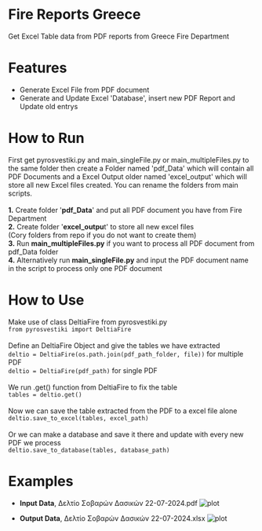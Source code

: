 # Fire Reports Greece
Get Excel Table data from PDF reports from Greece Fire Department

# Features
* Generate Excel File from PDF document
* Generate and Update Excel 'Database', insert new PDF Report and Update old entrys

# How to Run
First get pyrosvestiki.py and main_singleFile.py or main_multipleFiles.py to the same folder then create a Folder named 'pdf_Data' which will contain all PDF Documents and a Excel Output older named 'excel_output' which will store all new Excel files created. You can rename the folders from main scripts.<br /><br />
**1.** Create folder '**pdf_Data**' and put all PDF document you have from Fire Department<br />
**2.** Create folder '**excel_outpu**t' to store all new excel files<br />
(Cory folders from repo if you do not want to create them)<br />
**3.** Run **main_multipleFiles.py** if you want to process all PDF document from pdf_Data folder<br />
**4.** Alternatively run **main_singleFile.py** and input the PDF document name in the script to process only one PDF document<br />

# How to Use
Make use of class DeltiaFire from pyrosvestiki.py<br />
```from pyrosvestiki import DeltiaFire```<br /><br />
Define an DeltiaFire Object and give the tables we have extracted<br />
```deltio = DeltiaFire(os.path.join(pdf_path_folder, file))``` for multiple PDF<br />
```deltio = DeltiaFire(pdf_path)``` for single PDF<br /><br />
We run .get() function from DeltiaFire to fix the table<br />
```tables = deltio.get()```<br /><br />
Now we can save the table extracted from the PDF to a excel file alone<br />
```deltio.save_to_excel(tables, excel_path)```<br /><br />
Or we can make a database and save it there and update with every new PDF we process<br />
```deltio.save_to_database(tables, database_path)```<br />


# Examples
* **Input Data**, Δελτίο Σοβαρών Δασικών 22-07-2024.pdf 
![plot](https://github.com/nikos230/Fire-Reports-Greece/blob/main/images/fire_table.png?raw=true)

* **Output Data**, Δελτίο Σοβαρών Δασικών 22-07-2024.xlsx
![plot](https://github.com/nikos230/Fire-Reports-Greece/blob/main/images/excel_output.png?raw=true)
